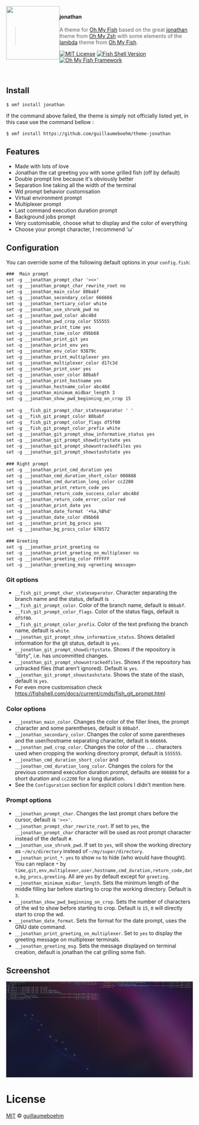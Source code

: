 <img src="https://cdn.rawgit.com/oh-my-fish/oh-my-fish/e4f1c2e0219a17e2c748b824004c8d0b38055c16/docs/logo.svg" align="left" width="144px" height="144px"/>

#### jonathan
> A theme for [Oh My Fish][omf-link] based on the great [jonathan][omz-johnathan-link] theme from [Oh My Zsh][omz-link] with some elements of the [lambda][omf-lambda-link] theme from [Oh My Fish][omf-link].


[![MIT License](https://img.shields.io/badge/license-MIT-007EC7.svg?style=flat-square)](/LICENSE)
[![Fish Shell Version](https://img.shields.io/badge/fish-v3.0.0-007EC7.svg?style=flat-square)](https://fishshell.com)
[![Oh My Fish Framework](https://img.shields.io/badge/Oh%20My%20Fish-Framework-007EC7.svg?style=flat-square)](https://www.github.com/oh-my-fish/oh-my-fish)

<br/>


## Install

```fish
$ omf install jonathan
```
If the command above failed, the theme is simply not officially listed yet, in this case use the command bellow :
```fish
$ omf install https://github.com/guillaumeboehm/theme-jonathan
```

## Features

* Made with lots of love
* Jonathan the cat greeting you with some grilled fish (off by default)
* Double prompt line because it's obviously better
* Separation line taking all the width of the terminal
* Wd prompt behavior customisation
* Virtual environment prompt
* Multiplexer prompt
* Last command execution duration prompt
* Background jobs prompt
* Very customisable, choose what to display and the color of everything
* Choose your prompt character, I recommend 'ω'

## Configuration

You can override some of the following default options in your `config.fish`:

```fish
###  Main prompt
set -g __jonathan_prompt_char '><>'
set -g __jonathan_prompt_char_rewrite_root no
set -g __jonathan_main_color 80babf
set -g __jonathan_secondary_color 666666
set -g __jonathan_tertiary_color white
set -g __jonathan_use_shrunk_pwd no
set -g __jonathan_pwd_color abc48d
set -g __jonathan_pwd_crop_color 555555
set -g __jonathan_print_time yes
set -g __jonathan_time_color d9bb68
set -g __jonathan_print_git yes
set -g __jonathan_print_env yes
set -g __jonathan_env_color 93879c
set -g __jonathan_print_multiplexer yes
set -g __jonathan_multiplexer_color d17c3d
set -g __jonathan_print_user yes
set -g __jonathan_user_color 80babf
set -g __jonathan_print_hostname yes
set -g __jonathan_hostname_color abc48d
set -g __jonathan_minimum_midbar_length 3
set -g __jonathan_show_pwd_beginning_on_crop 15

set -g __fish_git_prompt_char_stateseparator ' '
set -g __fish_git_prompt_color 80babf
set -g __fish_git_prompt_color_flags df5f00
set -g __fish_git_prompt_color_prefix white
set -g __jonathan_git_prompt_show_informative_status yes
set -g __jonathan_git_prompt_showdirtystate yes
set -g __jonathan_git_prompt_showuntrackedfiles yes
set -g __jonathan_git_prompt_showstashstate yes

### Right prompt
set -g __jonathan_print_cmd_duration yes
set -g __jonathan_cmd_duration_short_color 008888
set -g __jonathan_cmd_duration_long_color cc2200
set -g __jonathan_print_return_code yes
set -g __jonathan_return_code_success_color abc48d
set -g __jonathan_return_code_error_color red
set -g __jonathan_print_date yes
set -g __jonathan_date_format '+%a,%B%d'
set -g __jonathan_date_color d9bb68
set -g __jonathan_print_bg_procs yes
set -g __jonathan_bg_procs_color 678572

### Greeting
set -g __jonathan_print_greeting no
set -g __jonathan_print_greeting_on_multiplexer no
set -g __jonathan_greeting_color FFFFFF
set -g __jonathan_greeting_msg <greeting message>
```
### Git options
- `__fish_git_prompt_char_stateseparator`. Character separating the branch name and the status, default is ` `.
- `__fish_git_prompt_color`. Color of the branch name, default is `80babf`.
- `__fish_git_prompt_color_flags`. Color of the status flags, default is `df5f00`.
- `__fish_git_prompt_color_prefix`. Color of the text prefixing the branch name, default is `white`.
- `__jonathan_git_prompt_show_informative_status`. Shows detailed information for the git status, default is `yes`.
- `__jonathan_git_prompt_showdirtystate`. Shows if the repository is "dirty", i.e. has uncommitted changes.
- `__jonathan_git_prompt_showuntrackedfiles`. Shows if the repository has untracked files (that aren't ignored). Default is `yes`.
- `__jonathan_git_prompt_showstashstate`. Shows the state of the stash, default is `yes`.
- For even more customisation check https://fishshell.com/docs/current/cmds/fish_git_prompt.html
### Color options
- `__jonathan_main_color`. Changes the color of the filler lines, the prompt character and some parentheses, default is `80babf`.
- `__jonathan_secondary_color`. Changes the color of some parentheses and the user/hostname separating character, default is `666666`.
- `__jonathan_pwd_crop_color`. Changes the color of the `...` characters used when cropping the working directory prompt, default is `555555`.
- `__jonathan_cmd_duration_short_color` and `__jonathan_cmd_duration_long_color`. Changes the colors for the previous command execution duration prompt, defaults are `008888` for a short duration and `cc2200` for a long duration.
- See the `Configuration` section for explicit colors I didn't mention here.
### Prompt options

- `__jonathan_prompt_char`. Changes the last prompt chars before the cursor, default is `'><>'`.
- `__jonathan_prompt_char_rewrite_root`. If set to `yes`, the `__jonathan_prompt_char` character will be used as root prompt character instead of the default `#`.
- `__jonathan_use_shrunk_pwd`. If set to `yes`, will show the working directory as `~/m/s/directory` instead of `~/my/super/directory`.
- `__jonathan_print_*`. `yes` to show `no` to hide (who would have thought). You can replace `*` by `time,git,env,multiplexer,user,hostname,cmd_duration,return_code,date,bg_procs,greeting`. All are `yes` by default except for `greeting`.
- `__jonathan_minimum_midbar_length`. Sets the minimum length of the middle filling bar before starting to crop the working directory. Default is `3`.
- `__jonathan_show_pwd_beginning_on_crop`. Sets the number of characters of the wd to show before starting to crop. Default is `15`, `0` will directly start to crop the wd.
- `__jonathan_date_format`. Sets the format for the date prompt, uses the GNU date command.
- `__jonathan_print_greeting_on_multiplexer`. Set to `yes` to display the greeting message on multiplexer terminals.
- `__jonathan_greeting_msg`. Sets the message displayed on terminal creation, default is jonathan the cat grilling some fish.

## Screenshot

<p align="center">
<img src="https://raw.githubusercontent.com/guillaumeboehm/theme-jonathan/master/screenshot.png">
</p>


# License

[MIT][mit] © [guillaumeboehm][author]


[mit]:                https://opensource.org/licenses/MIT
[author]:             https://github.com/guillaumeboehmtheme-jonathan/graphs/contributors
[omf-link]:           https://www.github.com/oh-my-fish/oh-my-fish
[omz-johnathan-link]: https://github.com/ohmyzsh/ohmyzsh/blob/master/themes/jonathan.zsh-theme
[omz-link]:           https://github.com/ohmyzsh/ohmyzsh
[omf-lambda-link]:    https://github.com/hasanozgan/theme-lambda

[license-badge]:  https://img.shields.io/badge/license-MIT-007EC7.svg?style=flat-square
